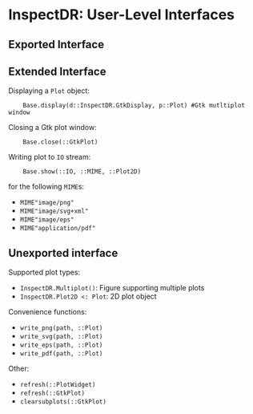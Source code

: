 # InspectDR: User-Level Interfaces 

## Exported Interface

## Extended Interface
Displaying a `Plot` object:
```
	Base.display(d::InspectDR.GtkDisplay, p::Plot) #Gtk mutltiplot window
```

Closing a Gtk plot window:
```
	Base.close(::GtkPlot)
```

Writing plot to `IO` stream:
```
	Base.show(::IO, ::MIME, ::Plot2D)
```
for the following `MIME`s:
  - `MIME"image/png"`
  - `MIME"image/svg+xml"`
  - `MIME"image/eps"`
  - `MIME"application/pdf"`

## Unexported interface
Supported plot types:
  - `InspectDR.Multiplot()`: Figure supporting multiple plots
  - `InspectDR.Plot2D <: Plot`: 2D plot object

Convenience functions:
  - `write_png(path, ::Plot)`
  - `write_svg(path, ::Plot)`
  - `write_eps(path, ::Plot)`
  - `write_pdf(path, ::Plot)`

Other:
  - `refresh(::PlotWidget)`
  - `refresh(::GtkPlot)`
  - `clearsubplots(::GtkPlot)`



